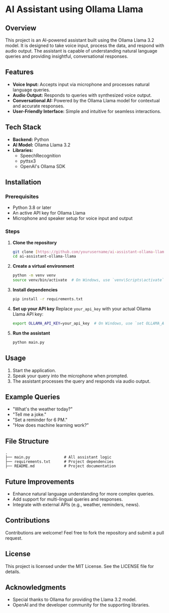 # AI Assistant using Ollama Llama

## Overview
This project is an AI-powered assistant built using the Ollama Llama 3.2 model. It is designed to take voice input, process the data, and respond with audio output. The assistant is capable of understanding natural language queries and providing insightful, conversational responses.

## Features
- **Voice Input:** Accepts input via microphone and processes natural language queries.
- **Audio Output:** Responds to queries with synthesized voice output.
- **Conversational AI:** Powered by the Ollama Llama model for contextual and accurate responses.
- **User-Friendly Interface:** Simple and intuitive for seamless interactions.

## Tech Stack
- **Backend:** Python
- **AI Model:** Ollama Llama 3.2
- **Libraries:**
  - SpeechRecognition
  - pyttsx3
  - OpenAI's Ollama SDK

## Installation

### Prerequisites
- Python 3.8 or later
- An active API key for Ollama Llama
- Microphone and speaker setup for voice input and output

### Steps
1. **Clone the repository**
   ```bash
   git clone [https://github.com/yourusername/ai-assistant-ollama-llama.git](https://github.com/zaidimurtaza/AI-Voice-Assistant.git)
   cd ai-assistant-ollama-llama
   ```

2. **Create a virtual environment**
   ```bash
   python -m venv venv
   source venv/bin/activate  # On Windows, use `venv\Scripts\activate`
   ```

3. **Install dependencies**
   ```bash
   pip install -r requirements.txt
   ```

4. **Set up your API key**
   Replace `your_api_key` with your actual Ollama Llama API key:
   ```bash
   export OLLAMA_API_KEY=your_api_key  # On Windows, use `set OLLAMA_API_KEY=your_api_key`
   ```

5. **Run the assistant**
   ```bash
   python main.py
   ```

## Usage
1. Start the application.
2. Speak your query into the microphone when prompted.
3. The assistant processes the query and responds via audio output.

## Example Queries
- "What's the weather today?"
- "Tell me a joke."
- "Set a reminder for 6 PM."
- "How does machine learning work?"

## File Structure
```
.
├── main.py               # All assistant logic
├── requirements.txt      # Project dependencies
├── README.md             # Project documentation

```

## Future Improvements
- Enhance natural language understanding for more complex queries.
- Add support for multi-lingual queries and responses.
- Integrate with external APIs (e.g., weather, reminders, news).

## Contributions
Contributions are welcome! Feel free to fork the repository and submit a pull request.

## License
This project is licensed under the MIT License. See the LICENSE file for details.

## Acknowledgments
- Special thanks to Ollama for providing the Llama 3.2 model.
- OpenAI and the developer community for the supporting libraries.
